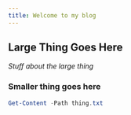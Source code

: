 ```yaml
---
title: Welcome to my blog
---
```


## Large Thing Goes Here <br/>
_Stuff about the large thing_

### Smaller thing goes here <br/>
```powershell
Get-Content -Path thing.txt
```
